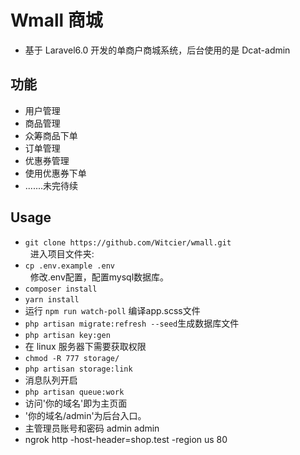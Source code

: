 # Wmall 商城

* 基于 Laravel6.0 开发的单商户商城系统，后台使用的是 Dcat-admin  

## 功能
* 用户管理
* 商品管理
* 众筹商品下单
* 订单管理
* 优惠券管理
* 使用优惠券下单
* .......未完待续  

## Usage
* `git clone https://github.com/Witcier/wmall.git`  
&nbsp;&nbsp;进入项目文件夹:  
* `cp .env.example .env`  
&nbsp;&nbsp;修改.env配置，配置mysql数据库。  
* `composer install`  
* `yarn install`
* 运行 `npm run watch-poll` 编译app.scss文件
* `php artisan migrate:refresh --seed`生成数据库文件    
* `php artisan key:gen`
* 在 linux 服务器下需要获取权限
* `chmod -R 777 storage/`
* `php artisan storage:link`
* 消息队列开启
* `php artisan queue:work`
* 访问'你的域名'即为主页面  
* '你的域名/admin'为后台入口。
* 主管理员账号和密码 admin admin
* ngrok http -host-header=shop.test -region us 80


